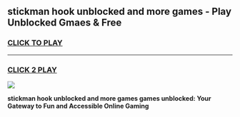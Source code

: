 
## stickman hook unblocked and more games - Play Unblocked Gmaes & Free
<h3>
<a href="https://premium.freeplayer.one?title=stickman_hook_unblocked_and_more_games&ref=19F">CLICK TO PLAY</a></h3>
<hr>

<h3>
<a href="https://premium.freeplayer.one?title=stickman_hook_unblocked_and_more_games&ref=19F">CLICK 2 PLAY</a>
  
</h3>

<a href="https://premium.freeplayer.one?title=stickman_hook_unblocked_and_more_games&ref=19F/"><img src="https://clearcache.store/games.png"></a>


**stickman hook unblocked and more games games unblocked: Your Gateway to Fun and Accessible Online Gaming**
